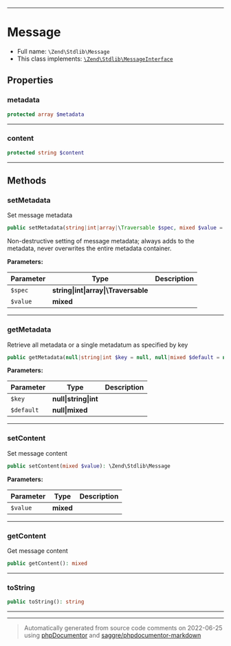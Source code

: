 ***

# Message





* Full name: `\Zend\Stdlib\Message`
* This class implements:
[`\Zend\Stdlib\MessageInterface`](./MessageInterface.md)



## Properties


### metadata



```php
protected array $metadata
```






***

### content



```php
protected string $content
```






***

## Methods


### setMetadata

Set message metadata

```php
public setMetadata(string|int|array|\Traversable $spec, mixed $value = null): \Zend\Stdlib\Message
```

Non-destructive setting of message metadata; always adds to the metadata, never overwrites
the entire metadata container.






**Parameters:**

| Parameter | Type | Description |
|-----------|------|-------------|
| `$spec` | **string&#124;int&#124;array&#124;\Traversable** |  |
| `$value` | **mixed** |  |




***

### getMetadata

Retrieve all metadata or a single metadatum as specified by key

```php
public getMetadata(null|string|int $key = null, null|mixed $default = null): mixed
```








**Parameters:**

| Parameter | Type | Description |
|-----------|------|-------------|
| `$key` | **null&#124;string&#124;int** |  |
| `$default` | **null&#124;mixed** |  |




***

### setContent

Set message content

```php
public setContent(mixed $value): \Zend\Stdlib\Message
```








**Parameters:**

| Parameter | Type | Description |
|-----------|------|-------------|
| `$value` | **mixed** |  |




***

### getContent

Get message content

```php
public getContent(): mixed
```











***

### toString



```php
public toString(): string
```











***


***
> Automatically generated from source code comments on 2022-06-25 using [phpDocumentor](http://www.phpdoc.org/) and [saggre/phpdocumentor-markdown](https://github.com/Saggre/phpDocumentor-markdown)
